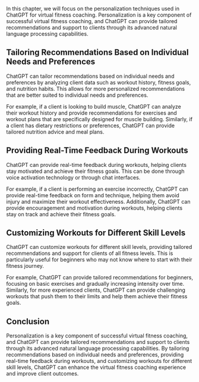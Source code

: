 

In this chapter, we will focus on the personalization techniques used in ChatGPT for virtual fitness coaching. Personalization is a key component of successful virtual fitness coaching, and ChatGPT can provide tailored recommendations and support to clients through its advanced natural language processing capabilities.

Tailoring Recommendations Based on Individual Needs and Preferences
-------------------------------------------------------------------

ChatGPT can tailor recommendations based on individual needs and preferences by analyzing client data such as workout history, fitness goals, and nutrition habits. This allows for more personalized recommendations that are better suited to individual needs and preferences.

For example, if a client is looking to build muscle, ChatGPT can analyze their workout history and provide recommendations for exercises and workout plans that are specifically designed for muscle building. Similarly, if a client has dietary restrictions or preferences, ChatGPT can provide tailored nutrition advice and meal plans.

Providing Real-Time Feedback During Workouts
--------------------------------------------

ChatGPT can provide real-time feedback during workouts, helping clients stay motivated and achieve their fitness goals. This can be done through voice activation technology or through chat interfaces.

For example, if a client is performing an exercise incorrectly, ChatGPT can provide real-time feedback on form and technique, helping them avoid injury and maximize their workout effectiveness. Additionally, ChatGPT can provide encouragement and motivation during workouts, helping clients stay on track and achieve their fitness goals.

Customizing Workouts for Different Skill Levels
-----------------------------------------------

ChatGPT can customize workouts for different skill levels, providing tailored recommendations and support for clients of all fitness levels. This is particularly useful for beginners who may not know where to start with their fitness journey.

For example, ChatGPT can provide tailored recommendations for beginners, focusing on basic exercises and gradually increasing intensity over time. Similarly, for more experienced clients, ChatGPT can provide challenging workouts that push them to their limits and help them achieve their fitness goals.

Conclusion
----------

Personalization is a key component of successful virtual fitness coaching, and ChatGPT can provide tailored recommendations and support to clients through its advanced natural language processing capabilities. By tailoring recommendations based on individual needs and preferences, providing real-time feedback during workouts, and customizing workouts for different skill levels, ChatGPT can enhance the virtual fitness coaching experience and improve client outcomes.

